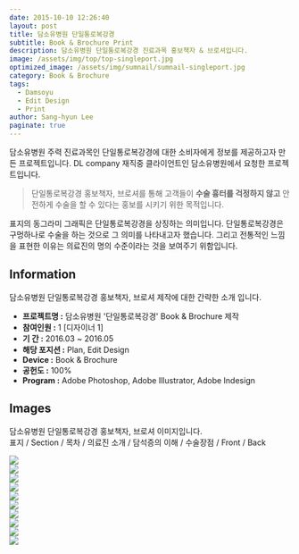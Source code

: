 ```yaml
---
date: 2015-10-10 12:26:40
layout: post
title: 담소유병원 단일통로복강경
subtitle: Book & Brochure Print
description: 담소유병원 단일통로복강경 진료과목 홍보책자 & 브로셔입니다.
image: /assets/img/top/top-singleport.jpg
optimized_image: /assets/img/sumnail/sumnail-singleport.jpg
category: Book & Brochure
tags:
  - Damsoyu
  - Edit Design
  - Print
author: Sang-hyun Lee
paginate: true
---
```



<link rel="stylesheet" href="/assets/css/slick.css">
<link rel="stylesheet" href="/assets/css/slick-theme.css">



담소유병원 주력 진료과목인 단일통로복강경에 대한 소비자에게 정보를 제공하고자 만든 프로젝트입니다.
DL company 재직중 클라이언트인 담소유병원에서 요청한 프로젝트입니다.


> 단일통로복강경 홍보책자, 브로셔를 통해 고객들이 **수술 흉터를 걱정하지 않고** 안전하게 수술을 할 수 있다는 홍보를 시키기 위한 목적입니다.

표지의 동그라미 그래픽은 단일통로복강경을 상징하는 의미입니다. 단일통로복강경은 구멍하나로 수술을 하는 것으로 그 의미를 나타내고자 했습니다. 
그리고 전통적인 느낌을 표현한 이유는 의료진의 명의 수준이라는 것을 보여주기 위함입니다.

<!--page-->

## Information

담소유병원 단일통로복강경 홍보책자, 브로셔 제작에 대한 간략한 소개 입니다.

- **프로젝트명 :** 담소유병원 '단일통로복강경' Book & Brochure 제작
- **참여인원 :** 1 [디자이너 1]
- **기 간 :** 2016.03 ~ 2016.05 
- **해당 포지션 :** Plan, Edit Design
- **Device :** Book & Brochure
- **공헌도 :** 100%
- **Program :** Adobe Photoshop, Adobe Illustrator, Adobe Indesign


<!--page-->

## Images

담소유병원 단일통로복강경 홍보책자, 브로셔 이미지입니다.<br>
표지 / Section / 목차 / 의료진 소개 / 담석증의 이해 / 수술장점 / Front / Back

<section class="quotes">
  <div class="bubble">
    <img src="/assets/img/slide/single-book01.jpg" />
  </div>
  <div class="bubble">
    <img src="/assets/img/slide/single-book02.jpg" /> 
  </div>
  <div class="bubble">
    <img src="/assets/img/slide/single-book03.jpg" /> 
  </div>
  <div class="bubble">
    <img src="/assets/img/slide/single-book04.jpg" /> 
  </div>
  <div class="bubble">
    <img src="/assets/img/slide/single-book05.jpg" /> 
  </div>
  <div class="bubble">
    <img src="/assets/img/slide/single-book06.jpg" /> 
  </div>
  <div class="bubble">
    <img src="/assets/img/slide/single-book07.jpg" /> 
  </div>
  <div class="bubble">
    <img src="/assets/img/slide/single-book08.jpg" /> 
  </div>
  <div class="bubble">
    <img src="/assets/img/slide/single-book09.jpg" /> 
  </div>
  <div class="bubble">
    <img src="/assets/img/slide/single-book10.jpg" /> 
  </div>
</section>


<p></p>
<p></p>

<!--page-->



<script type="text/javascript" src="https://cdnjs.cloudflare.com/ajax/libs/jquery/2.1.3/jquery.min.js"></script>
<script type="text/javascript" src="https://cdn.jsdelivr.net/jquery.slick/1.5.0/slick.min.js"></script>

<script>
	$('.quotes').slick({
  dots: true,
  infinite: true,
  autoplay: false,
  autoplaySpeed: 6000,
  speed: 800,
  slidesToShow: 1,
  adaptiveHeight: true
});
$( document ).ready(function() {
$('.no-fouc').removeClass('no-fouc');
});
</script>